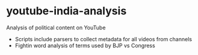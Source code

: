 # youtube-india-analysis

Analysis of political content on YouTube 

- Scripts include parsers to collect metadata for all videos from channels
- Fightin word analysis of terms used by BJP vs Congress
